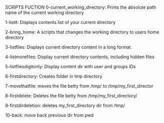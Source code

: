 SCRIPTS			FUCTION
0-current_working_directory: Prints the absolute path name of the current working directory

1-listit: Displays contents list of your current directory

2-bring_home: A scripts that changes the working directory to users home directory

3-listfiles: Displays current directory content in a long format.

4-listmorefiles: Display current directory contents, including hidden files

5-listfilesdigitonly: Display content dir with user and groups IDs

6-firstdirectory: Creates folder in tmp directory

7-movethatfile: moves the file betty from /tmp/ to /tmp/my_first_director

8-firstdelete: Deletes the file betty from /tmp/my_first_directory/

9-firstdirdeletion: deletes my_first_directory dir from /tmp/

10-back: move back previous dir from pwd
